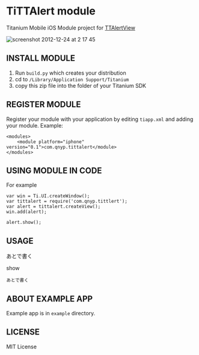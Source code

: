 TiTTAlert module
===========================================
Titanium Mobile iOS Module project for [TTAlertView](https://github.com/twotoasters/TTAlertView)

![screenshot 2012-12-24 at 2 17 45](https://f.cloud.github.com/assets/217503/29094/030089e4-4d26-11e2-9722-4c18115d146c.png)

INSTALL MODULE
--------------------
1. Run `build.py` which creates your distribution
2. cd to `/Library/Application Support/Titanium`
3. copy this zip file into the folder of your Titanium SDK

REGISTER MODULE
---------------------
Register your module with your application by editing `tiapp.xml` and adding your module.
Example:

```
<modules>
	<module platform="iphone" version="0.1">com.qnyp.tittalert</module>
</modules>
```

USING MODULE IN CODE
-------------------------
For example

```
var win = Ti.UI.createWindow();
var tittalert = require('com.qnyp.tittlert');
var alert = tittalert.createView();
win.add(alert);

alert.show();
```

USAGE
-------------------------

あとで書く

show
```
あとで書く
```

ABOUT EXAMPLE APP
-------------------------
Example app is in `example` directory.

LICENSE
-------------------------
MIT License
